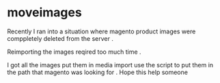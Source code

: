 # moveimages

Recently I ran into a situation where magento product images were comppletely deleted from the server . 

Reimporting the images reqired too much time .

I got all the images put them in media import use the script to put them in the path that magento was looking for .
Hope this help someone
